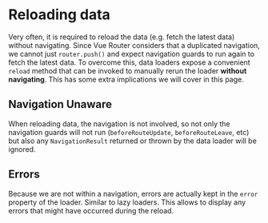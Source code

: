 # Reloading data

Very often, it is required to reload the data (e.g. fetch the latest data) without navigating. Since Vue Router considers that a duplicated navigation, we cannot just `router.push()` and expect navigation guards to run again to fetch the latest data. To overcome this, data loaders expose a convenient `reload` method that can be invoked to manually rerun the loader **without navigating**. This has some extra implications we will cover in this page.

## Navigation Unaware

When reloading data, the navigation is not involved, so not only the navigation guards will not run (`beforeRouteUpdate`, `beforeRouteLeave`, etc) but also any `NavigationResult` returned or thrown by the data loader will be ignored.

## Errors

Because we are not within a navigation, errors are actually kept in the `error` property of the loader. Similar to lazy loaders. This allows to display any errors that might have occurred during the reload.
